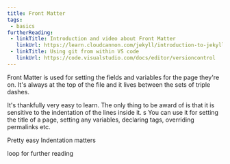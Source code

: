 ```yaml
---
title: Front Matter
tags: 
 - basics
furtherReading:
 - linkTitle: Introduction and video about Front Matter
   linkUrl: https://learn.cloudcannon.com/jekyll/introduction-to-jekyll-front-matter/ 
 - linkTitle: Using git from within VS code
   linkUrl: https://code.visualstudio.com/docs/editor/versioncontrol  
---
```


Front Matter is used for setting the fields and variables for the page they're on. It's always at the top of the file and it lives between the sets of triple dashes.

It's thankfully very easy to learn. The only thing to be award of is that it is sensitive to the indentation of the lines inside it.
s
You can use it for setting the title of a page, setting any variables, declaring tags, overriding permalinks etc.



Pretty easy
Indentation matters

loop for further reading

